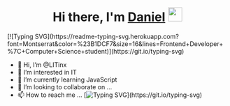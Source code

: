 <h1 align="center">Hi there, I'm <a href="https://github.com/LITinx/" target="_blank">Daniel</a> 
<img src="https://github.com/blackcater/blackcater/raw/main/images/Hi.gif" height="32"/></h1>
[![Typing SVG](https://readme-typing-svg.herokuapp.com?font=Montserrat&color=%23B1DCF7&size=16&lines=Frontend+Developer+%7C+Computer+Science+student)](https://git.io/typing-svg)

- 👋 Hi, I’m @LITinx
- 👀 I’m interested in IT
- 🌱 I’m currently learning JavaScript
- 💞️ I’m looking to collaborate on ...
- 📫 How to reach me ...
[![Typing SVG](https://readme-typing-svg.herokuapp.com?color=%2336BCF7&lines=Hello+World!)](https://git.io/typing-svg)

<!---
LITinx/LITinx is a ✨ special ✨ repository because its `README.md` (this file) appears on your GitHub profile.
You can click the Preview link to take a look at your changes.
--->
